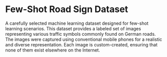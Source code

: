 # Few-Shot Road Sign Dataset
A carefully selected machine learning dataset designed for few-shot learning scenarios.
This dataset provides a labeled set of images representing various traffic symbols commonly
found on German roads. The images were captured using conventional mobile phones for
a realistic and diverse representation. Each image is custom-created, ensuring that none of
them exist elsewhere on the Internet.
